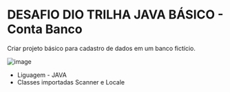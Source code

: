 # DESAFIO DIO TRILHA JAVA BÁSICO - Conta Banco

Criar projeto básico para cadastro de dados em um banco fictício.

![image](https://github.com/user-attachments/assets/c3f62f02-8676-463c-b8d9-f31ad84680b1)

* Liguagem - JAVA
* Classes importadas Scanner e Locale
